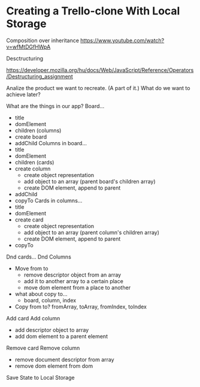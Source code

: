 # Creating a Trello-clone With Local Storage


Composition over inheritance
https://www.youtube.com/watch?v=wfMtDGfHWpA


Desctructuring

https://developer.mozilla.org/hu/docs/Web/JavaScript/Reference/Operators/Destructuring_assignment


Analize the product we want to recreate. (A part of it.)
What do we want to achieve later?


What are the things in our app?
Board...
 - title
 - domElement
 - children (columns)
 - create board
 - addChild
Columns in board...
 - title
 - domElement
 - children (cards)
 - create column
   - create object representation
   - add object to an array (parent board's children array)
   - create DOM element, append to parent
 - addChild
 - copyTo
Cards in columns...
 - title
 - domElement
 - create card
   - create object representation
   - add object to an array (parent column's children array)
   - create DOM element, append to parent
 - copyTo

Dnd cards...
Dnd Columns
 - Move from to
   - remove descriptor object from an array
   - add it to another array to a certain place
   - move dom element from a place to another
  - what about copy to...
    - board, column, index
 - Copy from to?
   fromArray, toArray, fromIndex, toIndex


Add card
Add column
 - add descriptor object to array
 - add dom element to a parent element

Remove card
Remove column
 - remove document descriptor from array
 - remove dom element from dom

Save State to Local Storage
